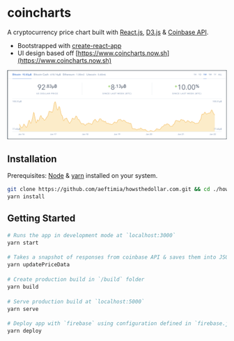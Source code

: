 # coincharts

A cryptocurrency price chart built with [React.js](https://facebook.github.io/react/), [D3.js](https://d3js.org/) & [Coinbase API](https://developers.coinbase.com/api/v2).

- Bootstrapped with [create-react-app](https://github.com/facebookincubator/create-react-app)
- UI design based off [https://www.coincharts.now.sh](https://www.coincharts.now.sh)

<p align="center">
  <img src="./readme/screenshot.png">
</p>

## Installation

Prerequisites: [Node](https://nodejs.org/en/download/) & [yarn](https://docs.yarnjs.com/getting-started/installing-node) installed on your system.

``` bash
git clone https://github.com/aeftimia/howsthedollar.com.git && cd ./howsthedollar.com
yarn install
```

## Getting Started

``` bash
# Runs the app in development mode at `localhost:3000`
yarn start

# Takes a snapshot of responses from coinbase API & saves them into JSON files in `public/priceData` (for offline development)
yarn updatePriceData

# Create production build in `/build` folder
yarn build

# Serve production build at `localhost:5000`
yarn serve

# Deploy app with `firebase` using configuration defined in `firebase.json`
yarn deploy
```
